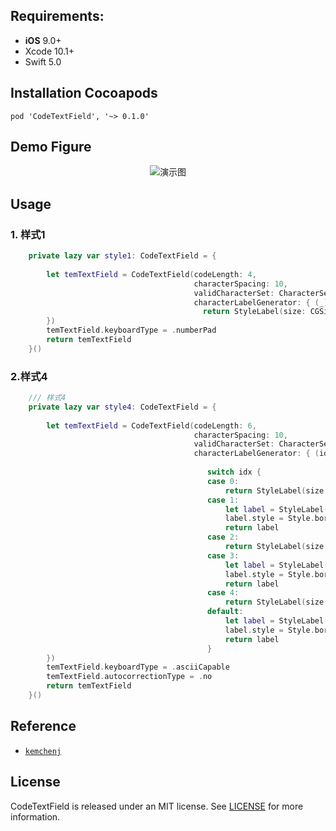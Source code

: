 ## Requirements:
- **iOS** 9.0+
- Xcode 10.1+
- Swift 5.0

## Installation Cocoapods
<pre><code class="ruby language-ruby">pod 'CodeTextField', '~> 0.1.0'</code></pre>

## Demo Figure
<p align="center">
<img src="https://github.com/LiuSky/CodeTextField/blob/master/1.png?raw=true" title="演示图">
</p>

## Usage
### 1. 样式1
```swift 
    private lazy var style1: CodeTextField = {
        
        let temTextField = CodeTextField(codeLength: 4,
                                         characterSpacing: 10,
                                         validCharacterSet: CharacterSet(charactersIn: "0123456789"),
                                         characterLabelGenerator: { (_) -> LableRenderable in
                                           return StyleLabel(size: CGSize(width: 50, height: 50))
        })
        temTextField.keyboardType = .numberPad
        return temTextField
    }()
```

### 2.样式4
```swift
    /// 样式4
    private lazy var style4: CodeTextField = {
        
        let temTextField = CodeTextField(codeLength: 6,
                                         characterSpacing: 10,
                                         validCharacterSet: CharacterSet(charactersIn: "ABCDEFGHIJKLMNOPQRSTUVWXYZ0123456789"),
                                         characterLabelGenerator: { (idx) -> LableRenderable in
                                            
                                            switch idx {
                                            case 0:
                                                return StyleLabel(size: CGSize(width: 50, height: 50))
                                            case 1:
                                                let label = StyleLabel(size: CGSize(width: 50, height: 50))
                                                label.style = Style.border(nomal: UIColor.gray, selected: UIColor.blue)
                                                return label
                                            case 2:
                                                return StyleLabel(size: CGSize(width: 50, height: 50))
                                            case 3:
                                                let label = StyleLabel(size: CGSize(width: 50, height: 50))
                                                label.style = Style.border(nomal: UIColor.gray, selected: UIColor.orange)
                                                return label
                                            case 4:
                                                return StyleLabel(size: CGSize(width: 50, height: 50))
                                            default:
                                                let label = StyleLabel(size: CGSize(width: 50, height: 50))
                                                label.style = Style.border(nomal: UIColor.gray, selected: UIColor.purple)
                                                return label
                                            }
        })
        temTextField.keyboardType = .asciiCapable
        temTextField.autocorrectionType = .no
        return temTextField
    }()
```

## Reference
<ul>
<li><a href="https://kemchenj.github.io/2019-04-07/"><code>kemchenj</code></a></li>
</ul>

## License
CodeTextField is released under an MIT license. See [LICENSE](LICENSE) for more information.
